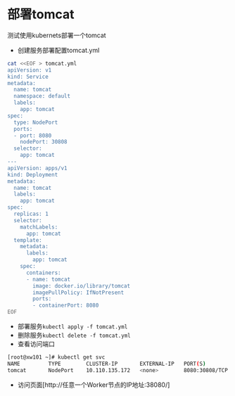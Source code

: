 # 部署tomcat

测试使用kubernets部署一个tomcat

- 创建服务部署配置tomcat.yml

```bash
cat <<EOF > tomcat.yml
apiVersion: v1
kind: Service
metadata:
  name: tomcat
  namespace: default
  labels:
    app: tomcat
spec:
  type: NodePort
  ports:
  - port: 8080
    nodePort: 30808
  selector:
    app: tomcat
---
apiVersion: apps/v1
kind: Deployment
metadata:
  name: tomcat
  labels:
    app: tomcat
spec:
  replicas: 1
  selector:
    matchLabels:
      app: tomcat
  template:
    metadata:
      labels:
        app: tomcat
    spec:
      containers:
      - name: tomcat
        image: docker.io/library/tomcat
        imagePullPolicy: IfNotPresent
        ports:
        - containerPort: 8080
EOF
```

- 部署服务`kubectl apply -f tomcat.yml`
- 删除服务`kubectl delete -f tomcat.yml`
- 查看访问端口

```bash
[root@xw101 ~]# kubectl get svc
NAME         TYPE        CLUSTER-IP       EXTERNAL-IP   PORT(S)          AGE
tomcat       NodePort    10.110.135.172   <none>        8080:30808/TCP   3h26m
```

- 访问页面[http://任意一个Worker节点的IP地址:38080/]